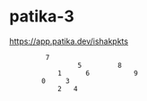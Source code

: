 # patika-3
https://app.patika.dev/ishakpkts

             7
                     5         8
                1      6           9
            0     3
                2   4

